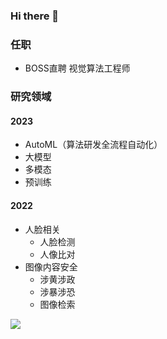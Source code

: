 ### Hi there 👋

### 任职
- BOSS直聘 视觉算法工程师

### 研究领域

#### 2023

- AutoML（算法研发全流程自动化）
- 大模型
- 多模态
- 预训练


#### 2022
- 人脸相关
  - 人脸检测
  - 人像比对
- 图像内容安全
  - 涉黄涉政
  - 涉暴涉恐
  - 图像检索

<img align=""  src="https://github-readme-stats.vercel.app/api?username=bobo0810&hide_title=false&hide_border=true&show_icons=true&include_all_commits=true&line_height=21&bg_color=0,EC6C6C,FFD479,FFFC79,73FA79&theme=graywhite&locale=cn" />


 


